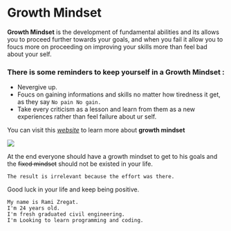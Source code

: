 # Growth Mindset

**Growth Mindset** is the development of fundamental abilities and its allows you to proceed further towards your goals, and when you fail it allow you to foucs more on proceeding on improving your skills more than feel bad about your self.

### There is some reminders to keep yourself in a Growth Mindset :
- Nevergive up.
- Foucs on gaining informations and skills no matter how tiredness it get, as they say `No pain No gain.`
- Take every criticism as a lesson and learn from them as a new experiences rather than feel failure about ur self.

You can visit this [*website*](https://www.atlassian.com/blog/inside-atlassian/growth-mindset) to learn more about **growth mindset**

![](https://www.screwtheninetofive.com/wp-content/uploads/2020/01/Blog-Jan-9_-Featured.png)

At the end everyone should have a growth mindset to get to his goals and the ~~fixed mindset~~ should not be existed in your life.

`The result is irrelevant because the effort was there.`

Good luck in your life and keep being positive. 
```
My name is Rami Zregat.
I'm 24 years old.
I'm fresh graduated civil engineering.
I'm Looking to learn programming and coding.
```

